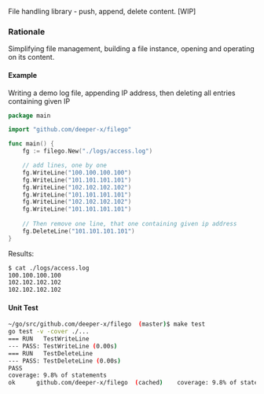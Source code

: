 File handling library - push, append, delete content.
[WIP]

### Rationale 
Simplifying file management, building a file instance, opening and operating on its content.

#### Example
Writing a demo log file, appending IP address, then deleting all entries containing given IP

```go
package main

import "github.com/deeper-x/filego"

func main() {
    fg := filego.New("./logs/access.log")

    // add lines, one by one
    fg.WriteLine("100.100.100.100")
    fg.WriteLine("101.101.101.101")
    fg.WriteLine("102.102.102.102")
    fg.WriteLine("101.101.101.101")
    fg.WriteLine("102.102.102.102")
    fg.WriteLine("101.101.101.101")
	
    // Then remove one line, that one containing given ip address
    fg.DeleteLine("101.101.101.101")
}
```
Results:

```sh
$ cat ./logs/access.log 
100.100.100.100
102.102.102.102
102.102.102.102

```

#### Unit Test 
```sh
~/go/src/github.com/deeper-x/filego  (master)$ make test
go test -v -cover ./...
=== RUN   TestWriteLine
--- PASS: TestWriteLine (0.00s)
=== RUN   TestDeleteLine
--- PASS: TestDeleteLine (0.00s)
PASS
coverage: 9.8% of statements
ok  	github.com/deeper-x/filego	(cached)	coverage: 9.8% of statements

```
